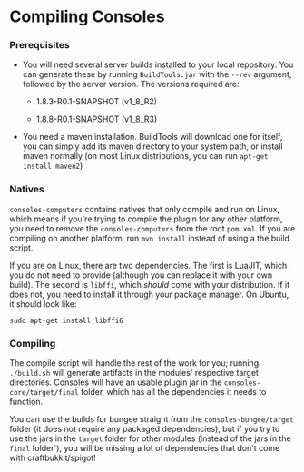 # Compiling Consoles

### Prerequisites

- You will need several server builds installed to your local repository. You can generate these by running `BuildTools.jar` with the `--rev` argument, followed by the server version. The versions required are:

	- 1.8.3-R0.1-SNAPSHOT (v1_8_R2)

	- 1.8.8-R0.1-SNAPSHOT (v1_8_R3)

- You need a maven installation. BuildTools will download one for itself, you can simply add its maven directory to your system path, or install maven normally (on most Linux distributions, you can run `apt-get install maven2`)

### Natives

`consoles-computers` contains natives that only compile and run on Linux, which means if you're trying to compile the plugin for any other platform, you need to remove the `consoles-computers` from the root `pom.xml`. If you are compiling on another platform, run `mvn install` instead of using a the build script.

If you are on Linux, there are two dependencies. The first is LuaJIT, which you do not need to provide (although you can replace it with your own build). The second is `libffi`, which _should_ come with your distribution. If it does not, you need to install it through your package manager. On Ubuntu, it should look like:

    sudo apt-get install libffi6

### Compiling

The compile script will handle the rest of the work for you; running `./build.sh` will generate artifacts in the modules' respective target directories. Consoles will have an usable plugin jar in the `consoles-core/target/final` folder, which has all the dependencies it needs to function.

You can use the builds for bungee straight from the `consoles-bungee/target` folder (it does not require any packaged dependencies), but if you try to use the jars in the `target` folder for other modules (instead of the jars in the `final` folder`), you will be missing a lot of dependencies that don't come with craftbukkit/spigot!

